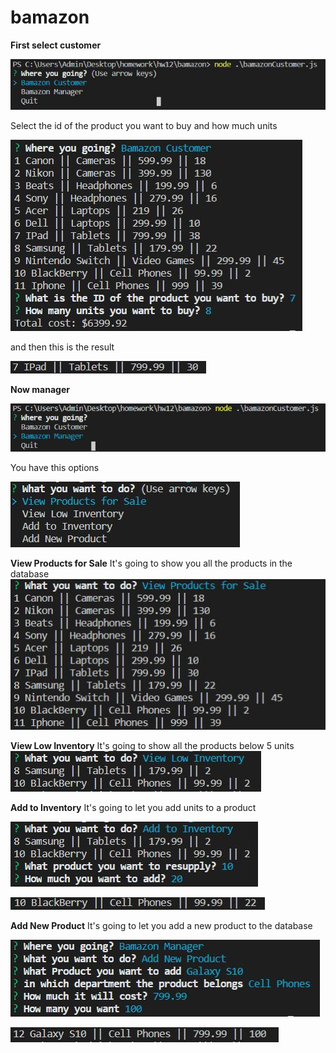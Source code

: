 # bamazon


**First select customer**

![Image](images/customer.JPG)

Select the id of the product you want to buy and how much units

![Image](images/customerUpdate.JPG)

and then this is the result 

![Image](images/customerResult.JPG)



**Now manager**

![Image](images/manager.JPG)

You have this options

![Image](images/managerOptions.JPG)

**View Products for Sale**
It's going to show you all the products in the database
![Image](images/managerVPResult.JPG)

**View Low Inventory**
It's going to show all the products below 5 units
![Image](images/managerLIResult.JPG)

**Add to Inventory**
It's going to let you add units to a product

![Image](images/managerATIUpdate.JPG)

![Image](images/managerATIResult.JPG)

**Add New Product**
It's going to let you add a new product to the database

![Image](images/managerAPUpdate.JPG)

![Image](images/managerAPResult.JPG)
